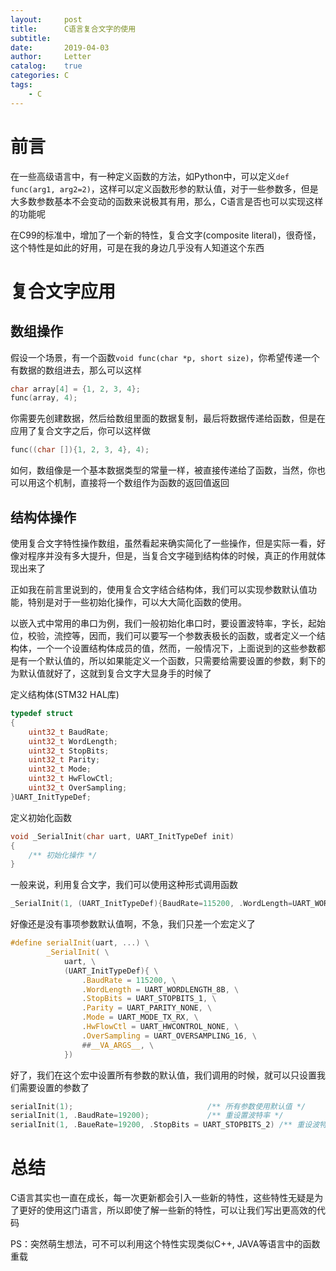 ```yaml
---
layout:     post
title:      C语言复合文字的使用
subtitle:
date:       2019-04-03
author:     Letter
catalog:    true
categories: C
tags: 
    - C
---
```


# 前言

在一些高级语言中，有一种定义函数的方法，如Python中，可以定义`def func(arg1, arg2=2)`，这样可以定义函数形参的默认值，对于一些参数多，但是大多数参数基本不会变动的函数来说极其有用，那么，C语言是否也可以实现这样的功能呢

<!-- more -->

在C99的标准中，增加了一个新的特性，复合文字(composite literal)，很奇怪，这个特性是如此的好用，可是在我的身边几乎没有人知道这个东西

# 复合文字应用

## 数组操作

假设一个场景，有一个函数`void func(char *p, short size)`，你希望传递一个有数据的数组进去，那么可以这样

```C
char array[4] = {1, 2, 3, 4};
func(array, 4);
```

你需要先创建数据，然后给数组里面的数据复制，最后将数据传递给函数，但是在应用了复合文字之后，你可以这样做

```C
func((char []){1, 2, 3, 4}, 4);
```

如何，数组像是一个基本数据类型的常量一样，被直接传递给了函数，当然，你也可以用这个机制，直接将一个数组作为函数的返回值返回

## 结构体操作

使用复合文字特性操作数组，虽然看起来确实简化了一些操作，但是实际一看，好像对程序并没有多大提升，但是，当复合文字碰到结构体的时候，真正的作用就体现出来了

正如我在前言里说到的，使用复合文字结合结构体，我们可以实现参数默认值功能，特别是对于一些初始化操作，可以大大简化函数的使用。

以嵌入式中常用的串口为例，我们一般初始化串口时，要设置波特率，字长，起始位，校验，流控等，因而，我们可以要写一个参数表极长的函数，或者定义一个结构体，一个一个设置结构体成员的值，然而，一般情况下，上面说到的这些参数都是有一个默认值的，所以如果能定义一个函数，只需要给需要设置的参数，剩下的为默认值就好了，这就到复合文字大显身手的时候了

定义结构体(STM32 HAL库)

```C
typedef struct
{
    uint32_t BaudRate;
    uint32_t WordLength;
    uint32_t StopBits;
    uint32_t Parity;
    uint32_t Mode;
    uint32_t HwFlowCtl;
    uint32_t OverSampling;
}UART_InitTypeDef;
```

定义初始化函数

```C
void _SerialInit(char uart, UART_InitTypeDef init)
{
    /** 初始化操作 */
}
```

一般来说，利用复合文字，我们可以使用这种形式调用函数

```C
_SerialInit(1, (UART_InitTypeDef){BaudRate=115200, .WordLength=UART_WORDLENGTH_8B, /** 其他参数 */});
```

好像还是没有事项参数默认值啊，不急，我们只差一个宏定义了

```C
#define serialInit(uart, ...) \
        _SerialInit( \
            uart, \
            (UART_InitTypeDef){ \
                .BaudRate = 115200, \
                .WordLength = UART_WORDLENGTH_8B, \
                .StopBits = UART_STOPBITS_1, \
                .Parity = UART_PARITY_NONE, \
                .Mode = UART_MODE_TX_RX, \
                .HwFlowCtl = UART_HWCONTROL_NONE, \
                .OverSampling = UART_OVERSAMPLING_16, \
                ##__VA_ARGS__, \
            })
```

好了，我们在这个宏中设置所有参数的默认值，我们调用的时候，就可以只设置我们需要设置的参数了

```C
serialInit(1);                              /** 所有参数使用默认值 */
serialInit(1, .BaudRate=19200);             /** 重设置波特率 */
serialInit(1, .BaueRate=19200, .StopBits = UART_STOPBITS_2) /** 重设波特率和停止位 */
```

# 总结

C语言其实也一直在成长，每一次更新都会引入一些新的特性，这些特性无疑是为了更好的使用这门语言，所以即使了解一些新的特性，可以让我们写出更高效的代码

PS：突然萌生想法，可不可以利用这个特性实现类似C++, JAVA等语言中的函数重载
